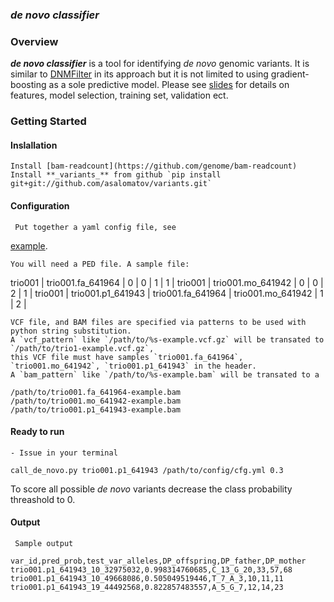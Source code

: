 ### *de novo classifier*

### Overview

**_de novo classifier_** is a tool for identifying *de novo* genomic variants. It is 
similar to [DNMFilter](http://www.ncbi.nlm.nih.gov/pubmed/24618463) in its approach but it is
not limited to using gradient-boosting as a sole predictive model. Please see [slides](https://www.dropbox.com/s/ico6qo6pe0zanqe/denovo_filt_IT_20160520.pptx?dl=0) for details on features, model selection, training set, validation ect.

### Getting Started

#### Inslallation

    Install [bam-readcount](https://github.com/genome/bam-readcount)
    Install **_variants_** from github `pip install git+git://github.com/asalomatov/variants.git`
    
#### Configuration

     Put together a yaml config file, see 
[example](https://github.com/asalomatov/variants/blob/master/variants/denovo_classifier_config/cfg.yml).
    
    You will need a PED file. A sample file:

trio001 | trio001.fa_641964 |  0 |      0 |      1 |      1 |
trio001 | trio001.mo_641942 |  0 |      0 |      2 |      1 |
trio001 | trio001.p1_641943 |  trio001.fa_641964 |      trio001.mo_641942 |      1 |      2 |

    VCF file, and BAM files are specified via patterns to be used with python string substitution.
    A `vcf_pattern` like `/path/to/%s-example.vcf.gz` will be transated to `/path/to/trio1-example.vcf.gz`,
    this VCF file must have samples `trio001.fa_641964`, `trio001.mo_641942`, `trio001.p1_641943` in the header.
    A `bam_pattern` like `/path/to/%s-example.bam` will be transated to a 
```
/path/to/trio001.fa_641964-example.bam
/path/to/trio001.mo_641942-example.bam
/path/to/trio001.p1_641943-example.bam
```

#### Ready to run

    - Issue in your terminal
```
call_de_novo.py trio001.p1_641943 /path/to/config/cfg.yml 0.3 
```   

To score all possible *de novo* variants decrease the class probability threashold to 0.

#### Output

     Sample output

```
var_id,pred_prob,test_var_alleles,DP_offspring,DP_father,DP_mother
trio001.p1_641943_10_32975032,0.998314760685,C_13_G_20,33,57,68
trio001.p1_641943_10_49668086,0.505049519446,T_7_A_3,10,11,11
trio001.p1_641943_19_44492568,0.822857483557,A_5_G_7,12,14,23
```
